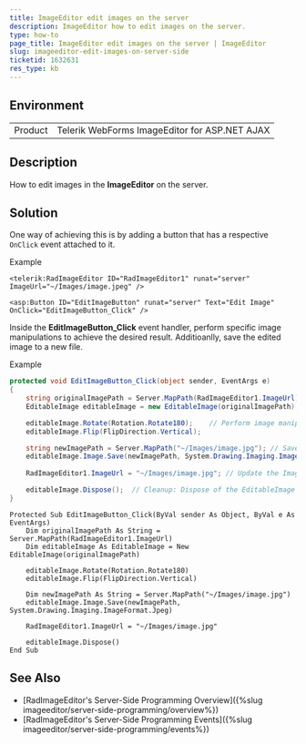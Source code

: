 ```yaml
---
title: ImageEditor edit images on the server
description: ImageEditor how to edit images on the server.
type: how-to
page_title: ImageEditor edit images on the server | ImageEditor
slug: imageeditor-edit-images-on-server-side
ticketid: 1632631
res_type: kb
---
```


## Environment

<table>
    <tr>
        <td>Product</td>
        <td>Telerik WebForms ImageEditor for ASP.NET AJAX</td>
    </tr>
</table>

## Description

How to edit images in the **ImageEditor** on the server.

## Solution

One way of achieving this is by adding a button that has a respective `OnClick` event attached to it. 

Example

````ASPX
<telerik:RadImageEditor ID="RadImageEditor1" runat="server" ImageUrl="~/Images/image.jpeg" /> 

<asp:Button ID="EditImageButton" runat="server" Text="Edit Image" OnClick="EditImageButton_Click" />
````

Inside the **EditImageButton_Click** event handler, perform specific image manipulations to achieve the desired result.
Additioanlly, save the edited image to a new file.

Example

````C#
protected void EditImageButton_Click(object sender, EventArgs e)
{
    string originalImagePath = Server.MapPath(RadImageEditor1.ImageUrl); // Load the original image
    EditableImage editableImage = new EditableImage(originalImagePath);

    editableImage.Rotate(Rotation.Rotate180);    // Perform image manipulations
    editableImage.Flip(FlipDirection.Vertical);

    string newImagePath = Server.MapPath("~/Images/image.jpg"); // Save the edited image to a new file
    editableImage.Image.Save(newImagePath, System.Drawing.Imaging.ImageFormat.Jpeg);
    
    RadImageEditor1.ImageUrl = "~/Images/image.jpg"; // Update the ImageUrl of the RadImageEditor to display the new image

    editableImage.Dispose();  // Cleanup: Dispose of the EditableImage object
}
````
````VB
Protected Sub EditImageButton_Click(ByVal sender As Object, ByVal e As EventArgs)
    Dim originalImagePath As String = Server.MapPath(RadImageEditor1.ImageUrl)
    Dim editableImage As EditableImage = New EditableImage(originalImagePath)

    editableImage.Rotate(Rotation.Rotate180)
    editableImage.Flip(FlipDirection.Vertical)

    Dim newImagePath As String = Server.MapPath("~/Images/image.jpg")
    editableImage.Image.Save(newImagePath, System.Drawing.Imaging.ImageFormat.Jpeg)

    RadImageEditor1.ImageUrl = "~/Images/image.jpg"

    editableImage.Dispose()
End Sub
````

## See Also

- [RadImageEditor's Server-Side Programming Overview]({%slug imageeditor/server-side-programming/overview%})
- [RadImageEditor's Server-Side Programming Events]({%slug imageeditor/server-side-programming/events%})


   